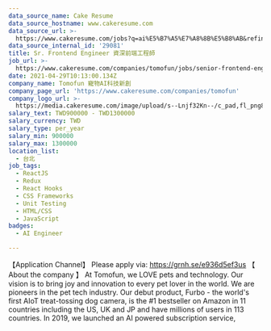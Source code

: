 ```yaml
---
data_source_name: Cake Resume
data_source_hostname: www.cakeresume.com
data_source_url: >-
  https://www.cakeresume.com/jobs?q=ai%E5%B7%A5%E7%A8%8B%E5%B8%AB&refinementList%5Blang_[…]y_type%5D=per_year&range%5Bsalary_range%5D%5Bmin%5D=1000000
data_source_internal_id: '29081'
title: Sr. Frontend Engineer 資深前端工程師
job_url: >-
  https://www.cakeresume.com/companies/tomofun/jobs/senior-frontend-engineer-900c6d
date: 2021-04-29T10:13:00.134Z
company_name: Tomofun 寵物AI科技新創
company_page_url: 'https://www.cakeresume.com/companies/tomofun'
company_logo_url: >-
  https://media.cakeresume.com/image/upload/s--Lnjf32Kn--/c_pad,fl_png8,h_200,w_200/v1594890273/ztfrcn5jli33qaw9bpsz.png
salary_text: TWD900000 - TWD1300000
salary_currency: TWD
salary_type: per_year
salary_min: 900000
salary_max: 1300000
location_list:
  - 台北
job_tags:
  - ReactJS
  - Redux
  - React Hooks
  - CSS Frameworks
  - Unit Testing
  - HTML/CSS
  - JavaScript
badges:
  - AI Engineer

---
```


【Application Channel】 Please apply via: https://grnh.se/e936d5ef3us 【 About the company 】 At Tomofun, we LOVE pets and technology. Our vision is to bring joy and innovation to every pet lover in the world. We are pioneers in the pet tech industry. Our debut product, Furbo - the world's first AIoT treat-tossing dog camera, is the #1 bestseller on Amazon in 11 countries including the US, UK and JP and have millions of users in 113 countries. In 2019, we launched an AI powered subscription service,